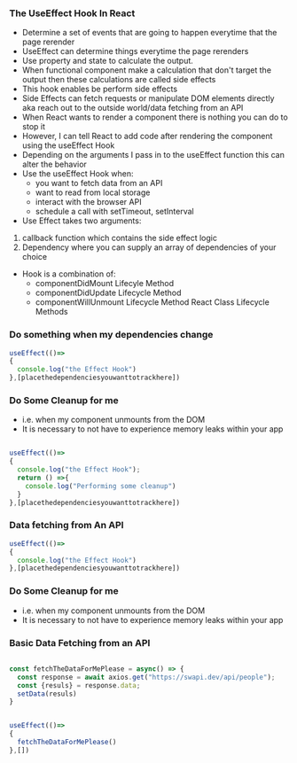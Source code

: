### The UseEffect Hook In React

- Determine a set of events that are going to happen everytime that the page rerender
- UseEffect can determine things everytime the page rerenders
- Use property and state to calculate the output. 
- When functional component make a calculation that don't target the output then these calculations are called side effects
- This hook enables be perform side effects
- Side Effects can fetch requests or manipulate DOM elements directly aka reach out to the outside world/data fetching from an API
- When React wants to render a component there is nothing you can do to stop it
- However, I can tell React to add code after rendering the component using the useEffect Hook
- Depending on the arguments I pass in to the useEffect function this can alter the behavior
- Use the useEffect Hook when:
  - you want to fetch data from an API
  - want to read from local storage
  - interact with the browser API
  - schedule a call with setTimeout, setInterval
- Use Effect takes two arguments:
1. callback function which contains the side effect logic
2. Dependency where you can supply an array of dependencies of your choice

- Hook is a combination of:
  - componentDidMount Lifecyle Method
  - componentDidUpdate Lifecycle Method
  - componentWillUnmount Lifecycle Method
React Class Lifecycle Methods


### Do something when my dependencies change
```js
useEffect(()=>
{
  console.log("the Effect Hook")
},[placethedependenciesyouwanttotrackhere])
```

### Do Some Cleanup for me

- i.e. when my component unmounts from the DOM
- It is necessary to not have to experience memory leaks within your app

```js

useEffect(()=>
{
  console.log("the Effect Hook");
  return () =>{
    console.log("Performing some cleanup")
  }
},[placethedependenciesyouwanttotrackhere])
```


### Data fetching from An API

```js
useEffect(()=>
{
  console.log("the Effect Hook")
},[placethedependenciesyouwanttotrackhere])
```

### Do Some Cleanup for me

- i.e. when my component unmounts from the DOM
- It is necessary to not have to experience memory leaks within your app



### Basic Data Fetching from an API
```js

const fetchTheDataForMePlease = async() => {
  const response = await axios.get("https://swapi.dev/api/people");
  const {resuls} = response.data;
  setData(resuls)
}


useEffect(()=>
{
  fetchTheDataForMePlease()
},[])
```
